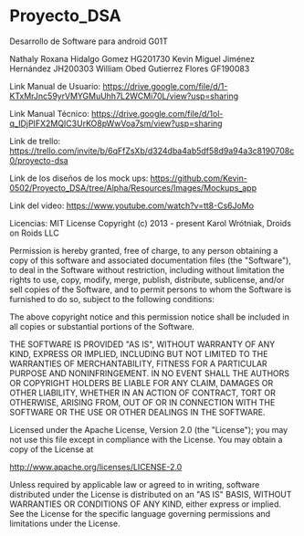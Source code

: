 # Proyecto_DSA

Desarrollo de Software para android G01T

Nathaly Roxana Hidalgo Gomez HG201730
Kevin Miguel Jiménez Hernández JH200303
William Obed Gutierrez Flores GF190083

Link Manual de Usuario:
https://drive.google.com/file/d/1-KTxMrJnc59yrVMYGMuUhh7L2WCMi70L/view?usp=sharing

Link Manual Técnico:
https://drive.google.com/file/d/1ol-q_IDjPIFX2MQIC3UrKO8pWwVoa7sm/view?usp=sharing

Link de trello:
https://trello.com/invite/b/6qFfZsXb/d324dba4ab5df58d9a94a3c8190708c0/proyecto-dsa

Link de los diseños de los mock ups:
https://github.com/Kevin-0502/Proyecto_DSA/tree/Alpha/Resources/Images/Mockups_app

Link del video:
https://www.youtube.com/watch?v=tt8-Cs6JoMo

Licencias:
MIT License
Copyright (c) 2013 - present Karol Wrótniak, Droids on Roids LLC

Permission is hereby granted, free of charge, to any person obtaining a copy
of this software and associated documentation files (the "Software"), to deal
in the Software without restriction, including without limitation the rights
to use, copy, modify, merge, publish, distribute, sublicense, and/or sell
copies of the Software, and to permit persons to whom the Software is
furnished to do so, subject to the following conditions:

The above copyright notice and this permission notice shall be included in
all copies or substantial portions of the Software.

THE SOFTWARE IS PROVIDED "AS IS", WITHOUT WARRANTY OF ANY KIND, EXPRESS OR
IMPLIED, INCLUDING BUT NOT LIMITED TO THE WARRANTIES OF MERCHANTABILITY,
FITNESS FOR A PARTICULAR PURPOSE AND NONINFRINGEMENT.  IN NO EVENT SHALL THE
AUTHORS OR COPYRIGHT HOLDERS BE LIABLE FOR ANY CLAIM, DAMAGES OR OTHER
LIABILITY, WHETHER IN AN ACTION OF CONTRACT, TORT OR OTHERWISE, ARISING FROM,
OUT OF OR IN CONNECTION WITH THE SOFTWARE OR THE USE OR OTHER DEALINGS IN
THE SOFTWARE.

Licensed under the Apache License, Version 2.0 (the "License");
you may not use this file except in compliance with the License.
You may obtain a copy of the License at

   http://www.apache.org/licenses/LICENSE-2.0

Unless required by applicable law or agreed to in writing, software
distributed under the License is distributed on an "AS IS" BASIS,
WITHOUT WARRANTIES OR CONDITIONS OF ANY KIND, either express or implied.
See the License for the specific language governing permissions and
limitations under the License.

